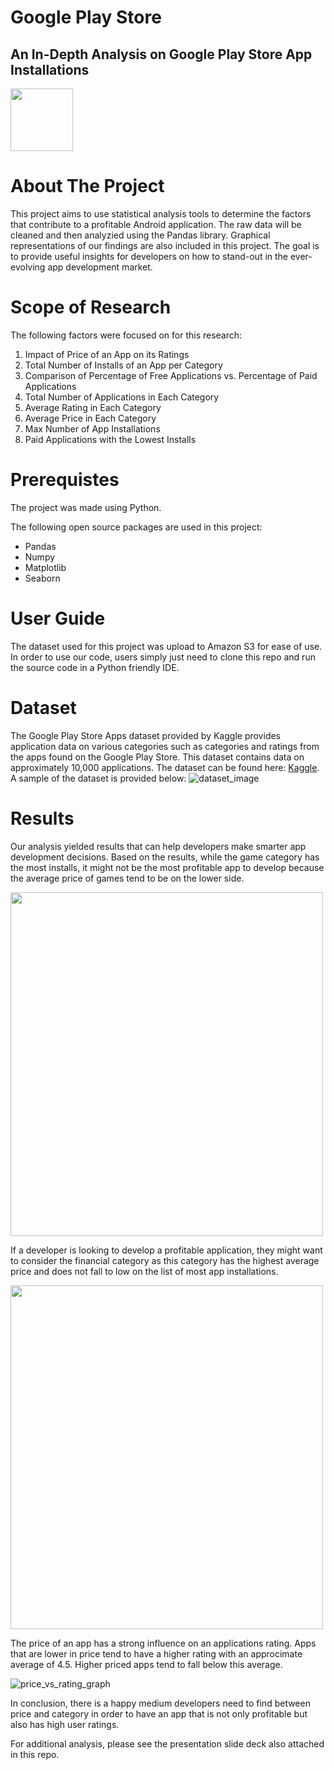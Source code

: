 # Google Play Store
## An In-Depth Analysis on Google Play Store App Installations </center>
<img src="https://i.pinimg.com/originals/1a/49/22/1a49226d155846acb790eeb919f63c8e.jpg" width="100" height="100" />

# About The Project
This project aims to use statistical analysis tools to determine the factors that contribute to a profitable Android application. The raw data will be cleaned and then analyzied using the Pandas library. Graphical representations of our findings are also included in this project. The goal is to provide useful insights for developers on how to stand-out in the ever-evolving app development market. 

# Scope of Research
The following factors were focused on for this research:
1. Impact of Price of an App on its Ratings
2. Total Number of Installs of an App per Category
3. Comparison of Percentage of Free Applications vs. Percentage of Paid Applications
4. Total Number of Applications in Each Category
5. Average Rating in Each Category
6. Average Price in Each Category
7. Max Number of App Installations
8. Paid Applications with the Lowest Installs

# Prerequistes 
The project was made using Python. 

The following open source packages are used in this project:
* Pandas
* Numpy
* Matplotlib
* Seaborn 

# User Guide
The dataset used for this project was upload to Amazon S3 for ease of use. In order to use our code, users simply just need to clone this repo and run the source code in a Python friendly IDE.

# Dataset
The Google Play Store Apps dataset provided by Kaggle provides application data on various categories such as categories and ratings from the apps found on the Google Play Store. This dataset contains data on approximately 10,000 applications. The dataset can be found here: [Kaggle](https://www.kaggle.com/lava18/google-play-store-apps). A sample of the dataset is provided below: 
![dataset_image](https://user-images.githubusercontent.com/48069159/118328797-2dd60800-b4d4-11eb-9fa5-66ce39d8f850.png)


# Results 
Our analysis yielded results that can help developers make smarter app development decisions. Based on the results, while the game category has the most installs, it might not be the most profitable app to develop because the average price of games tend to be on the lower side. 

<img src="https://user-images.githubusercontent.com/48069159/118333059-0afa2280-b4d9-11eb-9b6e-d9162d26bc52.png" width="500" height="550" />

If a developer is looking to develop a profitable application, they might want to consider the financial category as this category has the highest average price and does not fall to low on the list of most app installations.

<img src="https://user-images.githubusercontent.com/48069159/118333067-0e8da980-b4d9-11eb-8fa1-27fbc3b3abcf.png" width="500" height="550"/>

The price of an app has a strong influence on an applications rating. Apps that are lower in price tend to have a higher rating with an approcimate average of 4.5. Higher priced apps tend to fall below this average. 

![price_vs_rating_graph](https://user-images.githubusercontent.com/48069159/118333592-fc603b00-b4d9-11eb-956d-3bec1b3db16c.png)

In conclusion, there is a happy medium developers need to find between price and category in order to have an app that is not only profitable but also has high user ratings. 

For additional analysis, please see the presentation slide deck also attached in this repo. 


